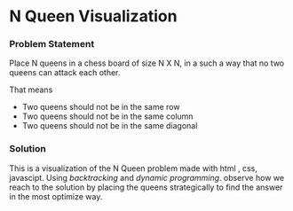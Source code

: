 # N Queen Visualization  

### Problem Statement  

Place N  queens in a chess board of size N X N, in a such a way that no two queens can attack each other.

That means  

- Two queens should not be in the same row  
- Two queens should not be in the same column  
- Two queens should not be in the same diagonal  

### Solution  

This is a visualization of the N Queen problem made with html , css, javascipt. Using *backtracking* and *dynamic programming*. observe how we reach to the solution by placing the queens strategically to find the answer in the most optimize way.
